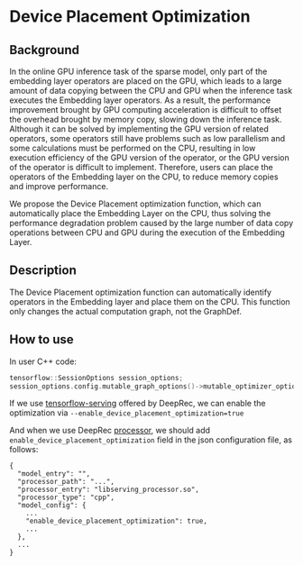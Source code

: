 # Device Placement Optimization

## Background

In the online GPU inference task of the sparse model, only part of the embedding layer operators are placed on the GPU, which leads to a large amount of data copying between the CPU and GPU when the inference task executes the Embedding layer operators. As a result, the performance improvement brought by GPU computing acceleration is difficult to offset the overhead brought by memory copy, slowing down the inference task. Although it can be solved by implementing the GPU version of related operators, some operators still have problems such as low parallelism and some calculations must be performed on the CPU, resulting in low execution efficiency of the GPU version of the operator, or the GPU version of the operator is difficult to implement. Therefore, users can place the operators of the Embedding layer on the CPU, to reduce memory copies and improve performance.

We propose the Device Placement optimization function, which can automatically place the Embedding Layer on the CPU, thus solving the performance degradation problem caused by the large number of data copy operations between CPU and GPU during the execution of the Embedding Layer.

## Description

The Device Placement optimization function can automatically identify operators in the Embedding layer and place them on the CPU. This function only changes the actual computation graph, not the GraphDef.

## How to use

In user C++ code:

```cpp
tensorflow::SessionOptions session_options;
session_options.config.mutable_graph_options()->mutable_optimizer_options()->set_device_placement_optimization(true);
```

If we use [tensorflow-serving](https://github.com/DeepRec-AI/serving) offered by DeepRec, we can enable the optimization via `--enable_device_placement_optimization=true`

And when we use DeepRec [processor](https://deeprec.readthedocs.io/en/latest/Processor.html), we should add `enable_device_placement_optimization` field in the json configuration file, as follows:
```
{
  "model_entry": "",
  "processor_path": "...",
  "processor_entry": "libserving_processor.so",
  "processor_type": "cpp",
  "model_config": {
    ...
    "enable_device_placement_optimization": true,
    ...
  },
  ...
}
```

